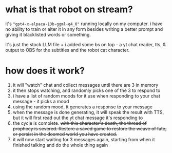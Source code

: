 # what is that robot on stream?
it's `"gpt4-x-alpaca-13b-ggml-q4_0"` running locally on my computer. i have no ability to train or alter it in any form besides writing a better prompt and giving it blacklisted words or something. 

it's just the stock LLM file + i added some bs on top - a yt chat reader, tts, & output to OBS for the subtitles and the robot cat character. 

# how does it work?
1. it will "watch" chat and collect messages until there are 3 in memory
2. it then stops watching, and randomly picks one of the 3 to respond to
3. i have a list of random moods for it use when responding to your chat message - it picks a mood
4. using the random mood, it generates a response to your message
5. when the message is done generating, it will speak the result with TTS, but it will first read out the yt chat message it's responding to
6. the cycle is complete. ~~with this character's death, the thread of prophecy is severed. Restore a saved game to restore the weave of fate, or persist in the doomed world you have created.~~
7. it will now start waiting for 3 messages again, starting from when it finished talking and do the whole thing again
